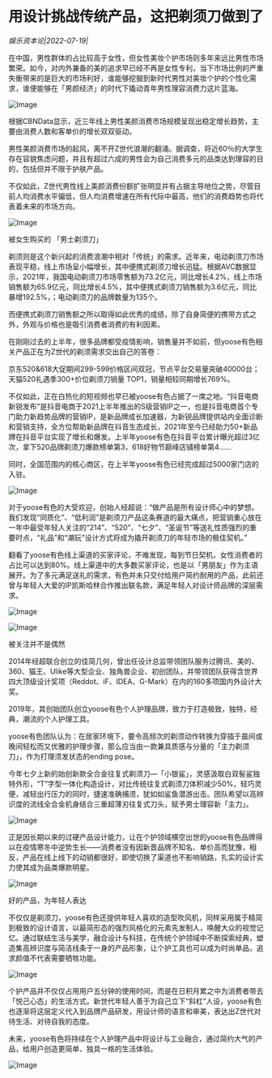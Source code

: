 # 用设计挑战传统产品，这把剃须刀做到了

*娱乐资本论|2022-07-19|*

在中国，男性群体的占比较高于女性，但女性美妆个护市场则多年来远比男性市场繁荣。如今，对内外兼备的美的追求早已经不再是女性专利，当下市场比例的严重失衡带来的是巨大的市场利好，谁能够挖掘到新时代男性对美妆个护的个性化需求，谁便能够在「男颜经济」的时代下撬动青年男性理容消费力这片蓝海。

![Image](https://p9.toutiaoimg.com/img/tos-cn-i-qvj2lq49k0/3efd42d59700469887fb66f5e0b5e4f4~tplv-tt-shrink:640:0.image)

根据CBNData显示，近三年线上男性美颜消费市场规模呈现出稳定增长趋势，主要由消费人数和客单价的增长双双驱动。

男性美颜消费市场的起风，离不开Z世代浪潮的翻涌。据调查，将近60％的大学生存在容貌焦虑问题，并且有超过六成的男性会为自己消费多元的品类达到理容的目的，包括但并不限于护肤产品。

不仅如此，Z世代男性线上美颜消费份额扩张明显并有占据主导地位之势，尽管目前人均消费水平偏低，但人均消费增速在所有代际中最高，他们的消费趋势也将代表着未来的市场方向。

![Image](https://p3.toutiaoimg.com/img/tos-cn-i-qvj2lq49k0/f77b2905f2e24f1fa12228d36d57b7a0~tplv-tt-shrink:640:0.image)

被女生购买的 「男士剃须刀」

剃须则是这个新兴起的消费浪潮中相对「传统」的需求。近年来，电动剃须刀市场表现平稳，线上市场呈小幅增长，其中便携式剃须刀增长迅猛。根据AVC数据显示，2021年，我国电动剃须刀市场零售额为73.2亿元，同比增长4.2%，线上市场销售额为65.9亿元，同比增长4.5%，其中便携式剃须刀销售额为3.6亿元，同比暴增192.5%，；电动剃须刀的品牌数量为135个。

而便携式剃须刀销售额之所以取得如此优秀的成绩，除了自身简便的携带方式之外，外观与价格也是吸引消费者消费的有利因素。

在刚刚过去的上半年，很多品牌都受疫情影响，销售量并不如前，但yoose有色相关产品正在为Z世代的剃须需求交出自己的答卷：

京东520&618大促期间299-599价格区间双冠，节点平台交易量突破40000台；天猫520礼遇季300+价位剃须刀销量 TOP1，销量相较同期增长769%。

不仅如此，正在白热化的短视频也早已被yoose有色占据了一席之地。“抖音电商新锐发布”是抖音电商于2021上半年推出的S级营销IP之一，也是抖音电商首个专门助力新趋势品牌的营销IP，是新品牌成长加速器，为新锐品牌提供站内全面诊断和营销支持，全方位帮助新品牌在抖音生态成长，2021年至今已经助力50+新品牌在抖音平台实现了增长和爆发。上半年yoose有色在抖音平台累计曝光超过3亿次，拿下520品牌剃须刀爆款榜单第3，618好物节巅峰店铺榜单第4……

同时，全国范围内的核心商区，在上半年yoose有色已经完成超过5000家门店的入驻。

![Image](https://p26.toutiaoimg.com/img/tos-cn-i-qvj2lq49k0/40ecf8f0bcaa4dbebed49207f29f3390~tplv-tt-shrink:640:0.image)

对于yoose有色的大受欢迎，创始人经超说：“做产品是所有设计师心中的梦想。我们发现“同质化”、“低利润”是剃须刀产品这条赛道的最大痛点，把营销重心放在一年中最受年轻人关注的“214”、“520”、“七夕”、“圣诞节”等送礼性质强烈的重要时点，“礼品”和“潮玩”设计方式将成为撬开剃须刀的年轻市场的极佳契机。”

翻看了yoose有色线上渠道的买家评论，不难发现，每到节日契机，女性消费者的占比可以达到80%。线上渠道中的大多数买家评论，也是以「男朋友」作为主语展开。为了多元满足送礼的需求，有色并未只交付给用户简约耐用的产品，此前还曾与年轻人大爱的IP凯斯哈林合作推出联名款，满足年轻人对设计师品牌的深层需求。

![Image](https://p6.toutiaoimg.com/img/tos-cn-i-qvj2lq49k0/b22f4fcda7a141c181855ea7a95c0dae~tplv-tt-shrink:640:0.image)

![Image](https://p3.toutiaoimg.com/img/tos-cn-i-qvj2lq49k0/a79172adc01549e1acc367f1f583b37a~tplv-tt-shrink:640:0.image)

被关注并不是偶然

2014年经超联合创立的佳简几何，曾出任设计总监带领团队服务过腾讯、美的、360、猫王、Ulike等大型企业、独角兽企业、初创团队，并带领团队获得含世界四大顶级设计奖项（Reddot、iF、IDEA、G-Mark）在内的160多项国内外设计大奖。

2019年，其创始团队创立yoose有色个人护理品牌，致力于打造极致，独特，经典，潮流的个人护理工具。

yoose有色团队认为：在居家环境下，要令高频次的剃须动作转换为穿插于晨间或晚间轻松而又优雅的护理步骤，那么应当由一款兼具质感与分量的「主力剃须刀」，作为打理须发状态的ending pose。

今年七夕上新的始创新款全合金往复式剃须刀—「小银鲨」，灵感汲取白双髻鲨独特外形，“T”字型一体化构造设计，对比传统往复式剃须刀体积减少50%，轻巧灵便，减轻出行压力的同时，捷速准确捕须，犹如如鲨鱼潜游出击。团队希望以高辨识度的流线全合金机身结合三重超薄刃往复式刀头，赋予男士理容新「主力」。

![Image](https://p26.toutiaoimg.com/img/tos-cn-i-qvj2lq49k0/d39ce7e8cf864039aeacf3ec1585f59c~tplv-tt-shrink:640:0.image)

正是因长期以来的过硬产品设计能力，让在个护领域横空出世的yoose有色品牌得以在疫情寒冬中逆势生长——消费者没有因新晋品牌不知名、单价高而犹豫，相反，产品在线上线下的动销都很好，即使切换了渠道也不影响销路，扎实的设计实力使其成为品类爆款明星。

![Image](https://p6.toutiaoimg.com/img/tos-cn-i-qvj2lq49k0/996e1b25c6934916bdc36d6923ebc0d7~tplv-tt-shrink:640:0.image)

好的产品，为年轻人表达

不仅仅是剃须刀，yoose有色还提供年轻人喜欢的造型吹风机，同样采用属于精简到极致的设计语言，以最简形态的强烈风格化的元素先发制人，唤醒大众的视觉记忆。通过联结生活与美学，融合设计与科技，在传统个护领域中不断探索经典，塑造集高辨识度与简洁线条于一身的产品形象，让个护工具也可以成为时尚单品，追求颜值不代表需要牺牲功能。

![Image](https://p26.toutiaoimg.com/img/tos-cn-i-qvj2lq49k0/86a6056184524d228e455eb59444fb15~tplv-tt-shrink:640:0.image)

个护产品并不仅仅占用用户五分钟的使用时间，而是在日积月累之中为消费者带去「悦己心态」的生活方式。新世代年轻人善于为自己立下“斜杠”人设，yoose有色也逐渐将这层定义代入到品牌产品研发，用设计师的语言和审美，表达出Z世代对待生活、对待自我的态度。

未来，yoose有色将持续在个人护理产品中将设计与工业融合，通过简约大气的产品，给用户创造更简单、独具一格的生活体验。

![Image](https://p26.toutiaoimg.com/img/tos-cn-i-qvj2lq49k0/9a7ea7bb324648c9a5520a1ac48c285e~tplv-tt-shrink:640:0.image)

